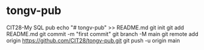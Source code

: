 # tongv-pub
CIT28-My SQL pub
echo "# tongv-pub" >> README.md
git init
git add README.md
git commit -m "first commit"
git branch -M main
git remote add origin https://github.com/CIT28/tongv-pub.git
git push -u origin main
